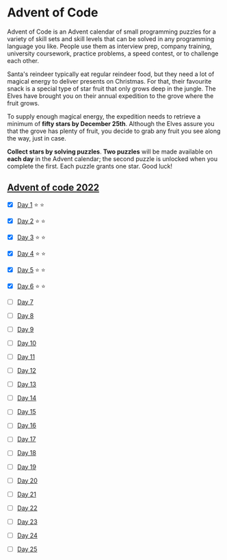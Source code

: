 # Advent of Code
Advent of Code is an Advent calendar of small programming puzzles for a variety of skill sets and skill levels that can be solved in any programming language you like. People use them as interview prep, company training, university coursework, practice problems, a speed contest, or to challenge each other.

Santa's reindeer typically eat regular reindeer food, but they need a lot of magical energy to deliver presents on Christmas. For that, their favourite snack is a special type of star fruit that only grows deep in the jungle. The Elves have brought you on their annual expedition to the grove where the fruit grows.

To supply enough magical energy, the expedition needs to retrieve a minimum of **fifty stars by December 25th**. Although the Elves assure you that the grove has plenty of fruit, you decide to grab any fruit you see along the way, just in case.

**Collect stars by solving puzzles**. **Two puzzles** will be made available on **each day** in the Advent calendar; the second puzzle is unlocked when you complete the first. Each puzzle grants one star. Good luck!


## [Advent of code 2022](https://adventofcode.com/2022)

- [x] [Day 1](https://adventofcode.com/2022/day/1) ⭐ ⭐
- [x] [Day 2](https://adventofcode.com/2022/day/2) ⭐ ⭐
- [x] [Day 3](https://adventofcode.com/2022/day/3) ⭐ ⭐
- [x] [Day 4](https://adventofcode.com/2022/day/4) ⭐ ⭐
- [x] [Day 5](https://adventofcode.com/2022/day/5) ⭐ ⭐
- [x] [Day 6](https://adventofcode.com/2022/day/6) ⭐ ⭐
- [ ] [Day 7](https://adventofcode.com/2022/day/7)
- [ ] [Day 8](https://adventofcode.com/2022/day/8)
- [ ] [Day 9](https://adventofcode.com/2022/day/9)
- [ ] [Day 10](https://adventofcode.com/2022/day/10)
- [ ] [Day 11](https://adventofcode.com/2022/day/11)
- [ ] [Day 12](https://adventofcode.com/2022/day/12)
- [ ] [Day 13](https://adventofcode.com/2022/day/13)
- [ ] [Day 14](https://adventofcode.com/2022/day/14)
- [ ] [Day 15](https://adventofcode.com/2022/day/15)
- [ ] [Day 16](https://adventofcode.com/2022/day/16)
- [ ] [Day 17](https://adventofcode.com/2022/day/17)
- [ ] [Day 18](https://adventofcode.com/2022/day/18)
- [ ] [Day 19](https://adventofcode.com/2022/day/19)
- [ ] [Day 20](https://adventofcode.com/2022/day/20)
- [ ] [Day 21](https://adventofcode.com/2022/day/21)
- [ ] [Day 22](https://adventofcode.com/2022/day/22)
- [ ] [Day 23](https://adventofcode.com/2022/day/23)
- [ ] [Day 24](https://adventofcode.com/2022/day/24)
- [ ] [Day 25](https://adventofcode.com/2022/day/25)

